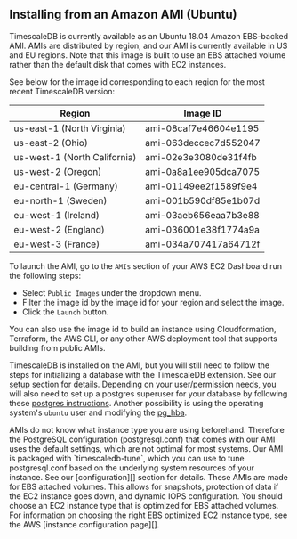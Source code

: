 ## Installing from an Amazon AMI (Ubuntu) [](installation-ubuntu-ami)

TimescaleDB is currently available as an Ubuntu 18.04 Amazon EBS-backed AMI. AMIs are
distributed by region, and our AMI is currently available in US and EU
regions. Note that this image is built to use an EBS attached volume
rather than the default disk that comes with EC2 instances.

See below for the image id corresponding to each region for the most recent TimescaleDB version:

Region | Image ID
--- | ---
us-east-1 (North Virginia) | ami-08caf7e46604e1195
us-east-2 (Ohio) | ami-063deccec7d552047
us-west-1 (North California) | ami-02e3e3080de31f4fb
us-west-2 (Oregon) | ami-0a8a1ee905dca7075
eu-central-1 (Germany) | ami-01149ee2f1589f9e4
eu-north-1 (Sweden) | ami-001b590df85e1b07d
eu-west-1 (Ireland) | ami-03aeb656eaa7b3e88
eu-west-2 (England) | ami-036001e38f1774a9a
eu-west-3 (France) | ami-034a707417a64712f

To launch the AMI, go to the `AMIs` section of your AWS EC2 Dashboard run the following steps:

* Select `Public Images` under the dropdown menu.
* Filter the image id by the image id for your region and select the image.
* Click the `Launch` button.

You can also use the image id to build an instance using Cloudformation, Terraform,
the AWS CLI, or any other AWS deployment tool that supports building from public AMIs.

TimescaleDB is installed on the AMI, but you will still need to follow the steps for
initializing a database with the TimescaleDB extension. See our [setup][] section for details.
Depending on your user/permission needs, you will also need to set up a postgres superuser for your
database by following these [postgres instructions][]. Another possibility is using the operating
system's `ubuntu` user and modifying the [pg_hba][].

<highlight type="warning">
 AMIs do not know what instance type you are using beforehand. Therefore
the PostgreSQL configuration (postgresql.conf) that comes with our AMI uses the default
settings, which are not optimal for most systems. Our AMI is packaged with `timescaledb-tune`,
which you can use to tune postgresql.conf based on the underlying system resources of your instance.
See our [configuration][] section for details.
</highlight>

<highlight type="tip">
These AMIs are made for EBS attached volumes. This allows for snapshots, protection of
data if the EC2 instance goes down, and dynamic IOPS configuration. You should choose an
EC2 instance type that is optimized for EBS attached volumes. For information on
choosing the right EBS optimized EC2 instance type, see the AWS [instance configuration page][].
</highlight>

[setup]: /how-to-guides/install-timescaledb/post-install-setup/
[postgres instructions]: https://www.postgresql.org/docs/current/sql-createrole.html
[pg_hba]: https://www.postgresql.org/docs/current/static/auth-pg-hba-conf.html
[configuration]: /administration/configuration/
[instance configuration page]: https://docs.aws.amazon.com/AWSEC2/latest/UserGuide/ebs-ec2-config.html
[contact]: https://www.timescale.com/contact
[slack]: https://slack.timescale.com/
